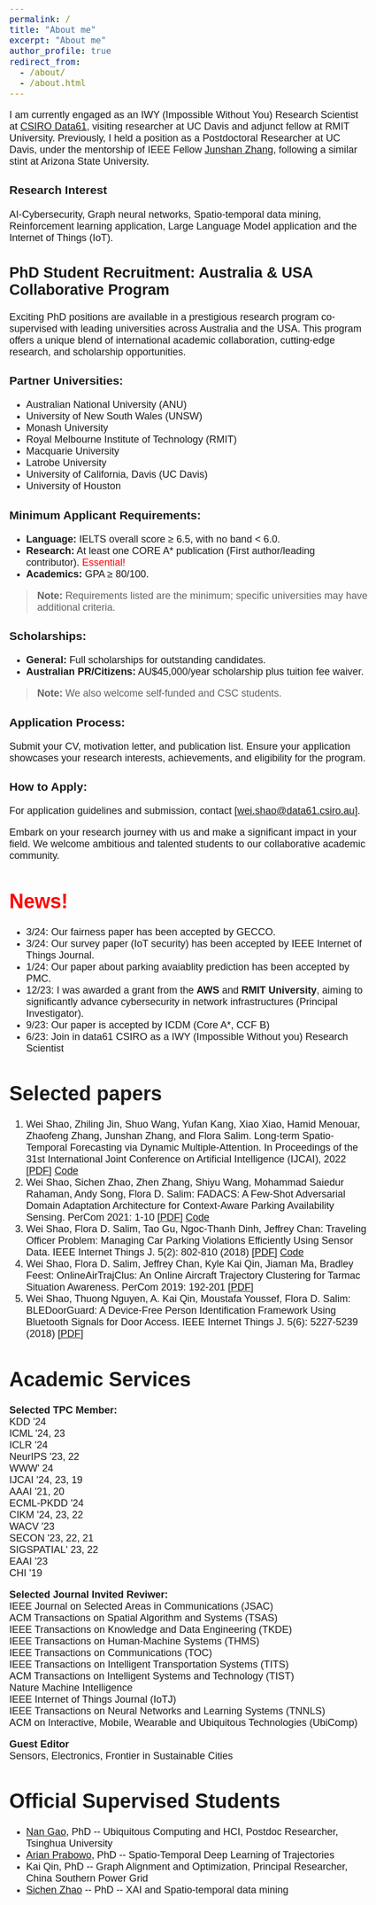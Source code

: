 ```yaml
---
permalink: /
title: "About me"
excerpt: "About me"
author_profile: true
redirect_from:
  - /about/
  - /about.html
---
```


<style>
@import url('https://fonts.googleapis.com/css2?family=Karla&display=swap');

body {
	font-size: 18px;
    font-family: 'Karla', sans-serif;
}
</style>



I am currently engaged as an IWY (Impossible Without You) Research Scientist at [CSIRO Data61](https://research.csiro.au/cybersecurity-quantum-systems/people/staff/), visiting researcher at UC Davis and adjunct fellow at RMIT University. Previously, I held a position as a Postdoctoral Researcher at UC Davis, under the mentorship of IEEE Fellow [Junshan Zhang](https://scholar.google.com/citations?user=UtAdFs8AAAAJ&hl=en), following a similar stint at Arizona State University.


### Research Interest
AI-Cybersecurity, Graph neural networks, Spatio-temporal data mining, Reinforcement learning application, Large Language Model application and the Internet of Things (IoT). 



## PhD Student Recruitment: Australia & USA Collaborative Program

Exciting PhD positions are available in a prestigious research program co-supervised with leading universities across Australia and the USA. This program offers a unique blend of international academic collaboration, cutting-edge research, and scholarship opportunities.

### Partner Universities:
- Australian National University (ANU)
- University of New South Wales (UNSW)
- Monash University
- Royal Melbourne Institute of Technology (RMIT)
- Macquarie University
- Latrobe University
- University of California, Davis (UC Davis)
- University of Houston

### Minimum Applicant Requirements:
- **Language:** IELTS overall score ≥ 6.5, with no band < 6.0.
- **Research:** At least one CORE A* publication (First author/leading contributor). <span style="color:red"> Essential!</span>
- **Academics:** GPA ≥ 80/100.

> **Note:** Requirements listed are the minimum; specific universities may have additional criteria.

### Scholarships:
- **General:** Full scholarships for outstanding candidates.
- **Australian PR/Citizens:** AU$45,000/year scholarship plus tuition fee waiver.

> **Note:** We also welcome self-funded and CSC students. 


### Application Process:
Submit your CV, motivation letter, and publication list. Ensure your application showcases your research interests, achievements, and eligibility for the program.

### How to Apply:
For application guidelines and submission, contact [wei.shao@data61.csiro.au].



Embark on your research journey with us and make a significant impact in your field. We welcome ambitious and talented students to our collaborative academic community.


<span style="color:red"> News!</span>
======
* 3/24: Our fairness paper has been accepted by GECCO.
* 3/24: Our survey paper (IoT security) has been accepted by IEEE Internet of Things Journal.
* 1/24: Our paper about parking avaiablity prediction has been accepted by PMC.
* 12/23: I was awarded a grant from the **AWS** and **RMIT University**, aiming to significantly advance cybersecurity in network infrastructures (Principal Investigator).
* 9/23: Our paper is accepted by ICDM (Core A*, CCF B)
* 6/23: Join in data61 CSIRO as a IWY (Impossible Without you) Research Scientist


Selected papers
======
1. Wei Shao, Zhiling Jin, Shuo Wang, Yufan Kang, Xiao Xiao, Hamid Menouar, Zhaofeng Zhang, Junshan Zhang, and Flora Salim. Long-term Spatio-Temporal Forecasting via Dynamic Multiple-Attention. In Proceedings of the 31st International Joint Conference on Artificial Intelligence (IJCAI), 2022 [[PDF]](https://www.ijcai.org/proceedings/2022/0309.pdf) [Code](https://github.com/swsamleo/MLSTGCN)
2. Wei Shao, Sichen Zhao, Zhen Zhang, Shiyu Wang, Mohammad Saiedur Rahaman, Andy Song, Flora D. Salim: FADACS: A Few-Shot Adversarial Domain Adaptation Architecture for Context-Aware Parking Availability Sensing. PerCom 2021: 1-10 [[PDF]](https://swsamleo.github.io/wei_shao.github.io/files/paper4.pdf) [Code](https://github.com/swsamleo/FADACS_Parking_Prediction)
3. Wei Shao, Flora D. Salim, Tao Gu, Ngoc-Thanh Dinh, Jeffrey Chan: Traveling Officer Problem: Managing Car Parking Violations Efficiently Using Sensor Data. IEEE Internet Things J. 5(2): 802-810 (2018) [[PDF]](https://swsamleo.github.io/wei_shao.github.io/files/paper1.pdf) [Code](https://github.com/cruiseresearchgroup/Travelling-Officer-Problem)
4. Wei Shao, Flora D. Salim, Jeffrey Chan, Kyle Kai Qin, Jiaman Ma, Bradley Feest:
OnlineAirTrajClus: An Online Aircraft Trajectory Clustering for Tarmac Situation Awareness. PerCom 2019: 192-201 [[PDF]](https://swsamleo.github.io/wei_shao.github.io/files/paper3.pdf)
5. Wei Shao, Thuong Nguyen, A. Kai Qin, Moustafa Youssef, Flora D. Salim: BLEDoorGuard: A Device-Free Person Identification Framework Using Bluetooth Signals for Door Access. IEEE Internet Things J. 5(6): 5227-5239 (2018) [[PDF]](https://swsamleo.github.io/wei_shao.github.io/files/paper2.pdf)


Academic Services
======
**Selected TPC Member:**\
KDD '24\
ICML '24, 23\
ICLR '24 \
NeurIPS '23, 22\
WWW' 24\
IJCAI '24, 23, 19\
AAAI '21, 20\
ECML-PKDD '24\
CIKM '24, 23, 22 \
WACV '23 \
SECON '23, 22, 21\
SIGSPATIAL' 23, 22\
EAAI '23 \
CHI '19

**Selected Journal Invited Reviwer:**\
IEEE Journal on Selected Areas in Communications (JSAC)\
ACM Transactions on Spatial Algorithm and Systems (TSAS)\
IEEE Transactions on Knowledge and Data Engineering (TKDE)\
IEEE Transactions on Human-Machine Systems (THMS)\
IEEE Transactions on Communications (TOC)\
IEEE Transactions on Intelligent Transportation Systems (TITS)\
ACM Transactions on Intelligent Systems and Technology (TIST)\
Nature Machine Intelligence\
IEEE Internet of Things Journal (IoTJ)\
IEEE Transactions on Neural Networks and Learning Systems (TNNLS)\
ACM on Interactive, Mobile, Wearable and Ubiquitous Technologies (UbiComp)


**Guest Editor**\
Sensors, Electronics, Frontier in Sustainable Cities

Official Supervised Students
======
* [Nan Gao](https://nancygao.com/), PhD -- Ubiquitous Computing and HCI, Postdoc Researcher, Tsinghua University 
* [Arian Prabowo](https://www.arianprabowo.com/home), PhD -- Spatio-Temporal Deep Learning of Trajectories 
* Kai Qin, PhD  -- Graph Alignment and Optimization, Principal Researcher, China Southern Power Grid
* [Sichen Zhao](https://www.sichenzhao.com/) -- PhD -- XAI and Spatio-temporal data mining
